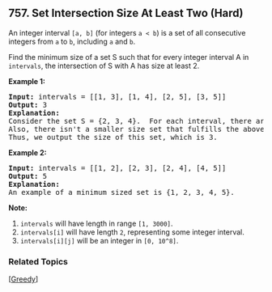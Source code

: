<!--|This file generated by command(leetcode description); DO NOT EDIT.    |-->
<!--+----------------------------------------------------------------------+-->
<!--|@author    Openset <openset.wang@gmail.com>                           |-->
<!--|@link      https://github.com/openset                                 |-->
<!--|@home      https://github.com/openset/leetcode                        |-->
<!--+----------------------------------------------------------------------+-->

## 757. Set Intersection Size At Least Two (Hard)

<p>
An integer interval <code>[a, b]</code> (for integers <code>a < b</code>) is a set of all consecutive integers from <code>a</code> to <code>b</code>, including <code>a</code> and <code>b</code>.
</p><p>
Find the minimum size of a set S such that for every integer interval A in <code>intervals</code>, the intersection of S with A has size at least 2.
</p>

<p><b>Example 1:</b><br />
<pre>
<b>Input:</b> intervals = [[1, 3], [1, 4], [2, 5], [3, 5]]
<b>Output:</b> 3
<b>Explanation:</b>
Consider the set S = {2, 3, 4}.  For each interval, there are at least 2 elements from S in the interval.
Also, there isn't a smaller size set that fulfills the above condition.
Thus, we output the size of this set, which is 3.
</pre>
</p>

<p><b>Example 2:</b><br />
<pre>
<b>Input:</b> intervals = [[1, 2], [2, 3], [2, 4], [4, 5]]
<b>Output:</b> 5
<b>Explanation:</b>
An example of a minimum sized set is {1, 2, 3, 4, 5}.
</pre>
</p>

<p><b>Note:</b><br><ol>
<li><code>intervals</code> will have length in range <code>[1, 3000]</code>.</li>
<li><code>intervals[i]</code> will have length <code>2</code>, representing some integer interval.</li>
<li><code>intervals[i][j]</code> will be an integer in <code>[0, 10^8]</code>.</li>
</ol></p>

### Related Topics
[[Greedy](https://github.com/openset/leetcode/tree/master/tag/greedy/README.md)] 